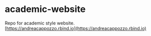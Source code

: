 # academic-website
Repo for academic style website.  
[https://andreacappozzo.rbind.io](https://andreacappozzo.rbind.io)
